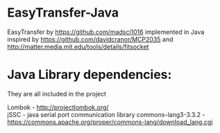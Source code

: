 # EasyTransfer-Java

EasyTransfer by https://github.com/madsci1016 implemented in Java inspired by https://github.com/davidcranor/MCP2035 and http://matter.media.mit.edu/tools/details/fitsocket

# Java Library dependencies:

They are all included in the project

Lombok - http://projectlombok.org/  
jSSC - java serial port communication library
commons-lang3-3.3.2 - https://commons.apache.org/proper/commons-lang/download_lang.cgi
